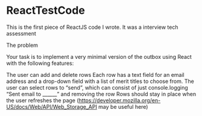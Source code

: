 # ReactTestCode
This is the first piece of ReactJS code I wrote.  It was a interview tech assessment

The problem

Your task is to implement a very minimal version of the outbox using React with the following features:

The user can add and delete rows
Each row has a text field for an email address and a drop-down field with a list of merit titles to choose from.
The user can select rows to “send”, which can consist of just console.logging “Sent email to ______” and removing the row
Rows should stay in place when the user refreshes the page (https://developer.mozilla.org/en-US/docs/Web/API/Web_Storage_API may be useful here)